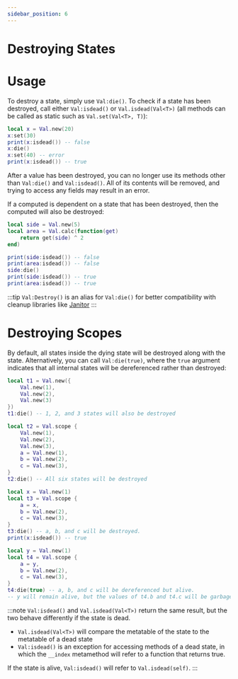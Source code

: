 ```yaml
---
sidebar_position: 6
---
```

# Destroying States
# Usage
To destroy a state, simply use `Val:die()`. To check if a state has been destroyed, call either `Val:isdead()` or `Val.isdead(Val<T>)` (all methods can be called as static such as `Val.set(Val<T>, T)`):
```lua
local x = Val.new(20)
x:set(30)
print(x:isdead()) -- false
x:die()
x:set(40) -- error
print(x:isdead()) -- true
```
After a value has been destroyed, you can no longer use its methods other than `Val:die()` and `Val:isdead()`. All of its contents will be removed, and trying to access any fields may result in an error.

If a computed is dependent on a state that has been destroyed, then the computed will also be destroyed:
```lua
local side = Val.new(5)
local area = Val.calc(function(get)
	return get(side) ^ 2
end)

print(side:isdead()) -- false
print(area:isdead()) -- false
side:die()
print(side:isdead()) -- true
print(area:isdead()) -- true
```
:::tip
`Val:Destroy()` is an alias for `Val:die()` for better compatibility with cleanup libraries like [Janitor](https://howmanysmall.github.io/Janitor/)
:::
# Destroying Scopes
By default, all states inside the dying state will be destroyed along with the state. Alternatively, you can call `Val:die(true)`, where the `true` argument indicates that all internal states will be dereferenced rather than destroyed:
```lua
local t1 = Val.new({
	Val.new(1),
	Val.new(2),
	Val.new(3)
})
t1:die() -- 1, 2, and 3 states will also be destroyed

local t2 = Val.scope {
	Val.new(1),
	Val.new(2),
	Val.new(3),
	a = Val.new(1),
	b = Val.new(2),
	c = Val.new(3),
}
t2:die() -- All six states will be destroyed

local x = Val.new(1)
local t3 = Val.scope {
	a = x,
	b = Val.new(2),
	c = Val.new(3),
}
t3:die() -- a, b, and c will be destroyed.
print(x:isdead()) -- true

local y = Val.new(1)
local t4 = Val.scope {
	a = y,
	b = Val.new(2),
	c = Val.new(3),
}
t4:die(true) -- a, b, and c will be dereferenced but alive.
-- y will remain alive, but the values of t4.b and t4.c will be garbage collected
```
:::note
`Val:isdead()` and `Val.isdead(Val<T>)` return the same result, but the two behave differently if the state is dead.
- `Val.isdead(Val<T>)` will compare the metatable of the state to the metatable of a dead state
- `Val:isdead()` is an exception for accessing methods of a dead state, in which the `__index` metamethod will refer to a function that returns true.

If the state is alive, `Val:isdead()` will refer to `Val.isdead(self)`.
:::